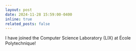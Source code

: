 ```yaml
---
layout: post
date: 2024-11-28 15:59:00-0400
inline: true
related_posts: false
---
```


I have joined the Computer Science Laboratory (LIX) at École Polytechnique!